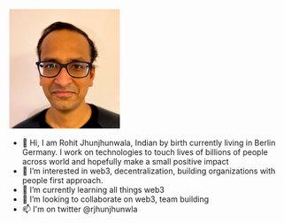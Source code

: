 <img src="bio.jpeg" alt="drawing" width="200"/>

- 👋 Hi, I am Rohit Jhunjhunwala, Indian by birth currently living in Berlin Germany. I work on technologies to touch lives of billions of people across world and hopefully make a small positive impact 
- 👀 I’m interested in web3, decentralization, building organizations with people first approach. 
- 🌱 I’m currently learning all things web3
- 💞️ I’m looking to collaborate on web3, team building
- 📫 I'm on twitter @rjhunjhunwla



<!---
rjhunjhunwla/rjhunjhunwla is a ✨ special ✨ repository because its `README.md` (this file) appears on your GitHub profile.
You can click the Preview link to take a look at your changes.
--->

